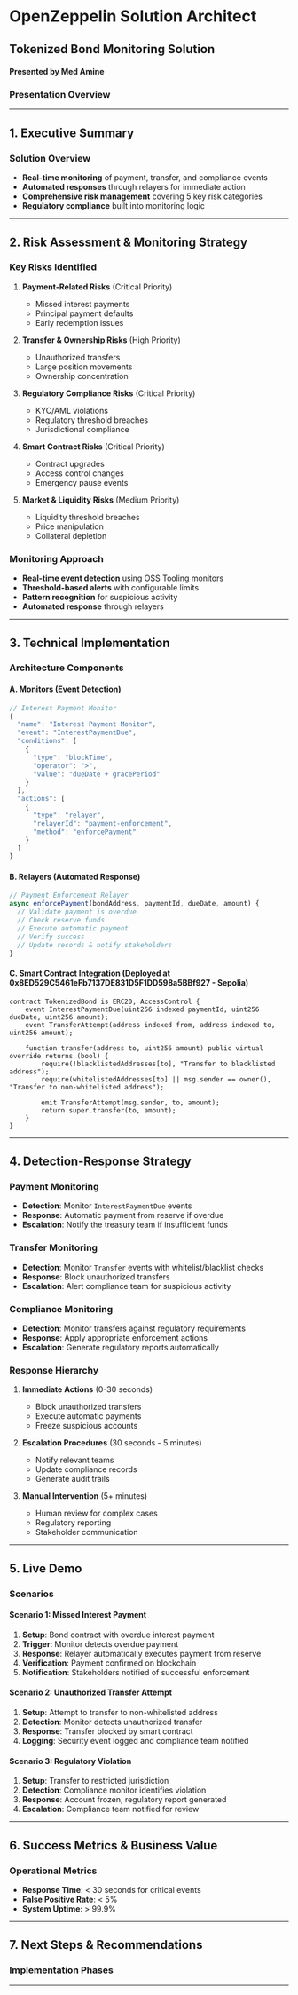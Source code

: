 # OpenZeppelin Solution Architect
## Tokenized Bond Monitoring Solution
#### Presented by Med Amine


### Presentation Overview 

---

## 1. Executive Summary

### Solution Overview
- **Real-time monitoring** of payment, transfer, and compliance events
- **Automated responses** through relayers for immediate action
- **Comprehensive risk management** covering 5 key risk categories
- **Regulatory compliance** built into monitoring logic

---

## 2. Risk Assessment & Monitoring Strategy 

### Key Risks Identified
1. **Payment-Related Risks** (Critical Priority)
   - Missed interest payments
   - Principal payment defaults
   - Early redemption issues

2. **Transfer & Ownership Risks** (High Priority)
   - Unauthorized transfers
   - Large position movements
   - Ownership concentration

3. **Regulatory Compliance Risks** (Critical Priority)
   - KYC/AML violations
   - Regulatory threshold breaches
   - Jurisdictional compliance

4. **Smart Contract Risks** (Critical Priority)
   - Contract upgrades
   - Access control changes
   - Emergency pause events

5. **Market & Liquidity Risks** (Medium Priority)
   - Liquidity threshold breaches
   - Price manipulation
   - Collateral depletion

### Monitoring Approach
- **Real-time event detection** using OSS Tooling monitors
- **Threshold-based alerts** with configurable limits
- **Pattern recognition** for suspicious activity
- **Automated response** through relayers

---

## 3. Technical Implementation 

### Architecture Components

#### A. Monitors (Event Detection)
```javascript
// Interest Payment Monitor
{
  "name": "Interest Payment Monitor",
  "event": "InterestPaymentDue",
  "conditions": [
    {
      "type": "blockTime",
      "operator": ">",
      "value": "dueDate + gracePeriod"
    }
  ],
  "actions": [
    {
      "type": "relayer",
      "relayerId": "payment-enforcement",
      "method": "enforcePayment"
    }
  ]
}
```

#### B. Relayers (Automated Response)
```javascript
// Payment Enforcement Relayer
async enforcePayment(bondAddress, paymentId, dueDate, amount) {
  // Validate payment is overdue
  // Check reserve funds
  // Execute automatic payment
  // Verify success
  // Update records & notify stakeholders
}
```

#### C. Smart Contract Integration (Deployed at 0x8ED529C5461eFb7137DE831D5F1DD598a5BBf927 - Sepolia)
```solidity
contract TokenizedBond is ERC20, AccessControl {
    event InterestPaymentDue(uint256 indexed paymentId, uint256 dueDate, uint256 amount);
    event TransferAttempt(address indexed from, address indexed to, uint256 amount);
    
    function transfer(address to, uint256 amount) public virtual override returns (bool) {
        require(!blacklistedAddresses[to], "Transfer to blacklisted address");
        require(whitelistedAddresses[to] || msg.sender == owner(), "Transfer to non-whitelisted address");
        
        emit TransferAttempt(msg.sender, to, amount);
        return super.transfer(to, amount);
    }
}
```

---

## 4. Detection-Response Strategy 

### Payment Monitoring
- **Detection**: Monitor `InterestPaymentDue` events
- **Response**: Automatic payment from reserve if overdue
- **Escalation**: Notify the treasury team if insufficient funds

### Transfer Monitoring
- **Detection**: Monitor `Transfer` events with whitelist/blacklist checks
- **Response**: Block unauthorized transfers
- **Escalation**: Alert compliance team for suspicious activity

### Compliance Monitoring
- **Detection**: Monitor transfers against regulatory requirements
- **Response**: Apply appropriate enforcement actions
- **Escalation**: Generate regulatory reports automatically

### Response Hierarchy
1. **Immediate Actions** (0-30 seconds)
   - Block unauthorized transfers
   - Execute automatic payments
   - Freeze suspicious accounts

2. **Escalation Procedures** (30 seconds - 5 minutes)
   - Notify relevant teams
   - Update compliance records
   - Generate audit trails

3. **Manual Intervention** (5+ minutes)
   - Human review for complex cases
   - Regulatory reporting
   - Stakeholder communication

---

## 5. Live Demo 

### Scenarios

#### Scenario 1: Missed Interest Payment
1. **Setup**: Bond contract with overdue interest payment
2. **Trigger**: Monitor detects overdue payment
3. **Response**: Relayer automatically executes payment from reserve
4. **Verification**: Payment confirmed on blockchain
5. **Notification**: Stakeholders notified of successful enforcement

#### Scenario 2: Unauthorized Transfer Attempt
1. **Setup**: Attempt to transfer to non-whitelisted address
2. **Detection**: Monitor detects unauthorized transfer
3. **Response**: Transfer blocked by smart contract
4. **Logging**: Security event logged and compliance team notified

#### Scenario 3: Regulatory Violation
1. **Setup**: Transfer to restricted jurisdiction
2. **Detection**: Compliance monitor identifies violation
3. **Response**: Account frozen, regulatory report generated
4. **Escalation**: Compliance team notified for review

---

## 6. Success Metrics & Business Value 

### Operational Metrics
- **Response Time**: < 30 seconds for critical events
- **False Positive Rate**: < 5%
- **System Uptime**: > 99.9%


---

## 7. Next Steps & Recommendations 

### Implementation Phases


---

